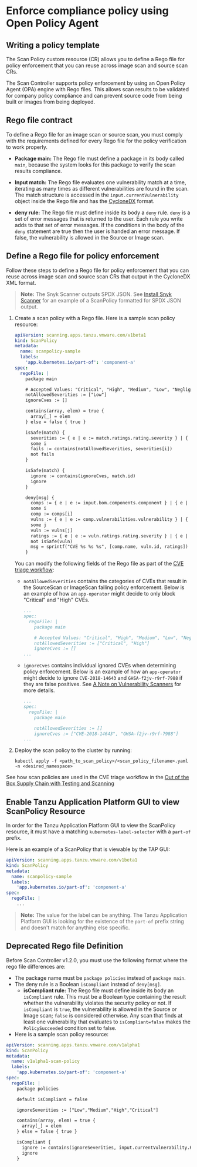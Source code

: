 # Enforce compliance policy using Open Policy Agent 

## <a id="writing-pol-temp"></a>Writing a policy template

The Scan Policy custom resource (CR) allows you to define a Rego file for policy enforcement that you can reuse across image scan and source scan CRs.

The Scan Controller supports policy enforcement by using an Open Policy Agent (OPA) engine with Rego files. This allows scan results to be validated for company policy compliance and can prevent source code from being built or images from being deployed.

## <a id="rego-file-contract"></a>Rego file contract

To define a Rego file for an image scan or source scan, you must comply with the requirements defined for every Rego file for the policy verification to work properly.

- **Package main:** The Rego file must define a package in its body called `main`, because the system looks for this package to verify the scan results compliance.

- **Input match:** The Rego file evaluates one vulnerability match at a time, iterating as many times as different vulnerabilities are found in the scan. The match structure is accessed in the `input.currentVulnerability` object inside the Rego file and has the [CycloneDX](https://cyclonedx.org/docs/1.3/) format.

- **deny rule:** The Rego file must define inside its body a `deny` rule. `deny` is a set of error messages that is returned to the user. Each rule you write adds to that set of error messages. If the conditions in the body of the `deny` statement are true then the user is handed an error message. If false, the vulnerability is allowed in the Source or Image scan.

## <a id="define-rego-file"></a>Define a Rego file for policy enforcement

Follow these steps to define a Rego file for policy enforcement that you can reuse across image scan and source scan CRs that output in the CycloneDX XML format.

>**Note:** The Snyk Scanner outputs SPDX JSON. See [Install Snyk Scanner](install-snyk-integration.md#a-idverifya-verify-integration-with-snyk) for an example of a ScanPolicy formatted for SPDX JSON output.

1. Create a scan policy with a Rego file. Here is a sample scan policy resource:

    ```yaml
    apiVersion: scanning.apps.tanzu.vmware.com/v1beta1
    kind: ScanPolicy
    metadata:
      name: scanpolicy-sample
      labels:
        'app.kubernetes.io/part-of': 'component-a'
    spec:
      regoFile: |
        package main

        # Accepted Values: "Critical", "High", "Medium", "Low", "Negligible", "UnknownSeverity"
        notAllowedSeverities := ["Low"]
        ignoreCves := []

        contains(array, elem) = true {
          array[_] = elem
        } else = false { true }

        isSafe(match) {
          severities := { e | e := match.ratings.rating.severity } | { e | e := match.ratings.rating[_].severity }
          some i
          fails := contains(notAllowedSeverities, severities[i])
          not fails
        }

        isSafe(match) {
          ignore := contains(ignoreCves, match.id)
          ignore
        }

        deny[msg] {
          comps := { e | e := input.bom.components.component } | { e | e := input.bom.components.component[_] }
          some i
          comp := comps[i]
          vulns := { e | e := comp.vulnerabilities.vulnerability } | { e | e := comp.vulnerabilities.vulnerability[_] }
          some j
          vuln := vulns[j]
          ratings := { e | e := vuln.ratings.rating.severity } | { e | e := vuln.ratings.rating[_].severity }
          not isSafe(vuln)
          msg = sprintf("CVE %s %s %s", [comp.name, vuln.id, ratings])
        }
    ```

    You can modify the following fields of the Rego file as part of the [CVE triage workflow](../scc/ootb-supply-chain-testing-scanning.hbs.md#cve-triage-workflow):
    
    - `notAllowedSeverities` contains the categories of CVEs that result in the SourceScan or ImageScan failing policy enforcement. Below is an example of how an `app-operator` might decide to only block "Critical" and "High" CVEs.

      ```yaml
      ...
      spec:
        regoFile: |
          package main

          # Accepted Values: "Critical", "High", "Medium", "Low", "Negligible", "UnknownSeverity"
          notAllowedSeverities := ["Critical", "High"]
          ignoreCves := []
      ...
      ```

    - `ignoreCves` contains individual ignored CVEs when determining policy enforcement. Below is an example of how an `app-operator` might decide to ignore `CVE-2018-14643` and `GHSA-f2jv-r9rf-7988` if they are false positives. See [A Note on Vulnerability Scanners](overview.hbs.md#scst-scan-note) for more details.

      ```yaml
      ...
      spec:
        regoFile: |
          package main

          notAllowedSeverities := []
          ignoreCves := ["CVE-2018-14643", "GHSA-f2jv-r9rf-7988"]
      ...
      ```

2. Deploy the scan policy to the cluster by running:

    ```console
    kubectl apply -f <path_to_scan_policy>/<scan_policy_filename>.yaml -n <desired_namespace>
    ```

See how scan policies are used in the CVE triage workflow in the [Out of the Box Supply Chain with Testing and Scanning](../scc/ootb-supply-chain-testing-scanning.hbs.md#a-idcve-triage-workflowa-cve-triage-workflow)

## <a id="gui-view-scan-policy"></a>Enable Tanzu Application Platform GUI to view ScanPolicy Resource

In order for the Tanzu Application Platform GUI to view the ScanPolicy resource, it must have a matching `kubernetes-label-selector` with a `part-of` prefix.

Here is an example of a ScanPolicy that is viewable by the TAP GUI:
```yaml
apiVersion: scanning.apps.tanzu.vmware.com/v1beta1
kind: ScanPolicy
metadata:
  name: scanpolicy-sample
  labels:
    'app.kubernetes.io/part-of': 'component-a'
spec:
  regoFile: |
    ...
```
>**Note:** The value for the label can be anything. The Tanzu Application Platform GUI is looking for the existence of the `part-of` prefix string and doesn't match for anything else specific.

## <a id="deprecated-rego-file"></a> Deprecated Rego file Definition

Before Scan Controller v1.2.0, you must use the following format where the rego file differences are:

- The package name must be `package policies` instead of `package main`.
- The deny rule is a Boolean `isCompliant` instead of `deny[msg]`.
  - **isCompliant rule:** The Rego file must define inside its body an `isCompliant` rule. This must be a Boolean type containing the result whether the vulnerability violates the security policy or not. If `isCompliant` is `true`, the vulnerability is allowed in the Source or Image scan; `false` is considered otherwise. Any scan that finds at least one vulnerability that evaluates to `isCompliant=false` makes the `PolicySucceeded` condition set to false.
- Here is a sample scan policy resource:
```yaml
apiVersion: scanning.apps.tanzu.vmware.com/v1alpha1
kind: ScanPolicy
metadata:
  name: v1alpha1-scan-policy
  labels:
    'app.kubernetes.io/part-of': 'component-a'
spec:
  regoFile: |
    package policies

    default isCompliant = false

    ignoreSeverities := ["Low","Medium","High","Critical"]

    contains(array, elem) = true {
      array[_] = elem
    } else = false { true }

    isCompliant {
      ignore := contains(ignoreSeverities, input.currentVulnerability.Ratings.Rating[_].Severity)
      ignore
    }
```
